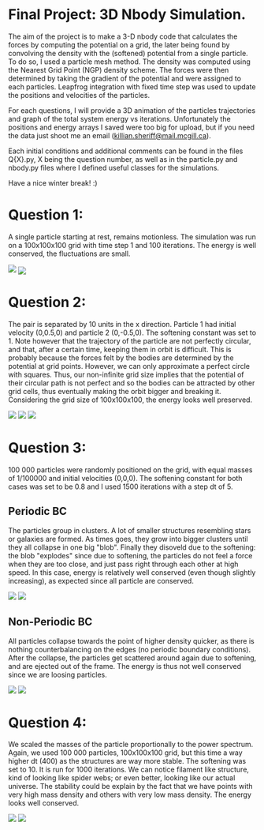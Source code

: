 # Final Project: 3D Nbody Simulation.

The aim of the project is to make a 3-D nbody code that calculates the forces by computing the potential on a grid, the later being found by convolving the density with the (softened) potential from a single particle. To do so, I used a particle mesh method. The density was computed using the Nearest Grid Point (NGP) density scheme. The forces were then determined by taking the gradient of the potential and were assigned to each particles. Leapfrog integration with fixed time step was used to update the positions and velocities of the particles.

For each questions, I will provide a 3D animation of the particles trajectories and graph of the total system energy vs iterations. Unfortunately the positions and energy arrays I saved were too big for upload, but if you need the data just shoot me an email (killian.sheriff@mail.mcgill.ca).

Each initial conditions and additional comments can be found in the files Q{X}.py, X being the question number, as well as in the particle.py and nbody.py files where I defined useful classes for the simulations.

Have a nice winter break! :)

# Question 1:
A single particle starting at rest, remains motionless. The simulation was run on a 100x100x100 grid with time step 1 and 100 iterations. The energy is well conserved, the fluctuations are small.

<img src="./gifs/Q1.gif">

<img align="center" src="./Energies/Energy_Q1.png">

# Question 2:
The pair is separated by 10 units in the x direction. Particle 1 had initial velocity (0,0.5,0) and particle 2 (0,-0.5,0). The softening constant was set to 1.
Note however that the trajectory of the particle are not perfectly circular, and that, after a certain time, keeping them in orbit is difficult. This is probably because the forces felt by the bodies are determined by the potential at grid points. However, we can only approximate a perfect circle with squares. Thus, our non-infinite grid size implies that the potential of their circular path is not perfect and so the bodies can be attracted by other grid cells, thus eventually making the orbit bigger and breaking it. Considering the grid size of 100x100x100, the energy looks well preserved.

<img src="./gifs/Q2.gif">
<img src="./2D_Trajectory/Q2_Trajectory.png">
<img src="./Energies/Energy_Q2.png">


# Question 3:
100 000 particles were randomly positioned on the grid, with equal masses of 1/100000 and initial velocities (0,0,0). The softening constant for both cases was set to be 0.8 and I used 1500 iterations with a step dt of 5.

## Periodic BC
The particles group in clusters. A lot of smaller structures resembling stars or galaxies are formed. As times goes, they grow into bigger clusters until they all collapse in one big "blob". Finally they disoveld due to the softening: the blob "explodes" since due to softening, the particles do not feel a force when they are too close, and just pass right through each other at high speed.
In this case, energy is relatively well conserved (even though slightly increasing), as expected since all particle are conserved.

<img src="./gifs/Q3_Periodic.gif">
<img src="./Energies/Energy_Q3_periodic.png">

## Non-Periodic BC
All particles collapse towards the point of higher density quicker, as there is nothing counterbalancing on the edges (no periodic boundary conditions). After the collapse, the particles get scattered around again due to softening, and are ejected out of the frame. The energy is thus not well conserved since we are loosing particles.

<img src="./gifs/Q3_non_periodic.gif">

<img src="./Energies/Energy_Q3_non_periodic.png">

# Question 4:
We scaled the masses of the particle proportionally to the power spectrum. Again, we used 100 000 particles, 100x100x100 grid, but this time a way higher dt (400) as the structures are way more stable. The softening was set to 10. It is run for 1000 iterations.
We can notice filament like structure, kind of looking like spider webs; or even better, looking like our actual universe. The stability could be explain by the fact that we have points with very high mass density and others with very low mass density.
The energy looks well conserved.

<img src="./gifs/Q4.gif">

<img src="./Energies/Energy_Q4.png">
